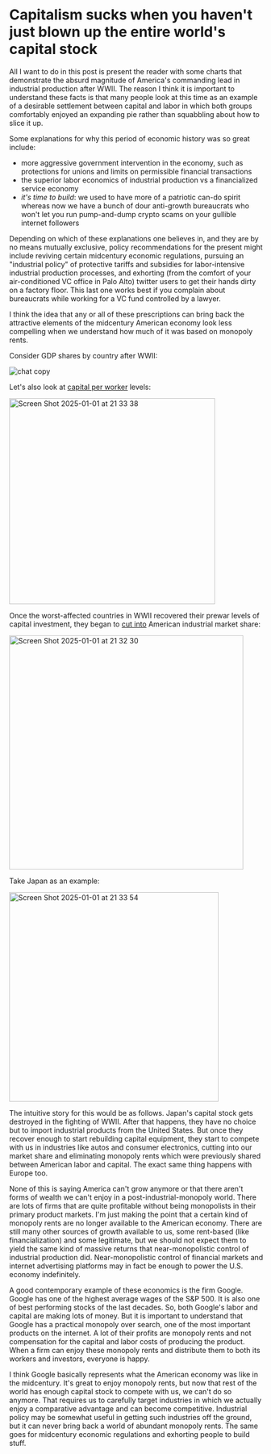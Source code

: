 # Capitalism sucks when you haven't just blown up the entire world's capital stock

All I want to do in this post is present the reader with some charts that demonstrate the absurd magnitude of America's commanding lead in industrial production after WWII. The reason I think it is important to understand these facts is that many people look at this time as an example of a desirable settlement between capital and labor in which both groups comfortably enjoyed an expanding pie rather than squabbling about how to slice it up.  

Some explanations for why this period of economic history was so great include:
- more aggressive government intervention in the economy, such as protections for unions and limits on permissible financial transactions
- the superior labor economics of industrial production vs a financialized service economy
- *it's time to build*: we used to have more of a patriotic can-do spirit whereas now we have a bunch of dour anti-growth bureaucrats who won't let you run pump-and-dump crypto scams on your gullible internet followers

Depending on which of these explanations one believes in, and they are by no means mutually exclusive, policy recommendations for the present might include reviving certain midcentury economic regulations, pursuing an "industrial policy" of protective tariffs and subsidies for labor-intensive industrial production processes, and exhorting (from the comfort of your air-conditioned VC office in Palo Alto) twitter users to get their hands dirty on a factory floor. This last one works best if you complain about bureaucrats while working for a VC fund controlled by a lawyer.

I think the idea that any or all of these prescriptions can bring back the attractive elements of the midcentury American economy look less compelling when we understand how much of it was based on monopoly rents.

Consider GDP shares by country after WWII:

![chat copy](https://github.com/user-attachments/assets/15b0b36f-53a9-400b-9cb2-5d6643754c4d)


Let's also look at [capital per worker](https://www.frbsf.org/wp-content/uploads/wp04-14bk.pdf) levels:

<img width="408" alt="Screen Shot 2025-01-01 at 21 33 38" src="https://github.com/user-attachments/assets/11af0739-2457-4aa2-a5b2-c4358a479092" />

 
Once the worst-affected countries in WWII recovered their prewar levels of capital investment, they began to [cut into](https://www.nber.org/system/files/chapters/c11297/c11297.pdf) American industrial market share:

<img width="464" alt="Screen Shot 2025-01-01 at 21 32 30" src="https://github.com/user-attachments/assets/fd159cfd-9934-4cb3-ac69-af9ab2366a03" />

Take Japan as an example:

<img width="415" alt="Screen Shot 2025-01-01 at 21 33 54" src="https://github.com/user-attachments/assets/dced3f01-889a-418d-be0f-1b7f1dc86f80" />


The intuitive story for this would be as follows. Japan's capital stock gets destroyed in the fighting of WWII. After that happens, they have no choice but to import industrial products from the United States. But once they recover enough to start rebuilding capital equipment, they start to compete with us in industries like autos and consumer electronics, cutting into our market share and eliminating monopoly rents which were previously shared between American labor and capital. The exact same thing happens with Europe too.

None of this is saying America can't grow anymore or that there aren't forms of wealth we can't enjoy in a post-industrial-monopoly world. There are lots of firms that are quite profitable without being monopolists in their primary product markets. I'm just making the point that a certain kind of monopoly rents are no longer available to the American economy. There are still many other sources of growth available to us, some rent-based (like financialization) and some legitimate, but we should not expect them to yield the same kind of massive returns that near-monopolistic control of industrial production did. Near-monopolistic control of financial markets and internet advertising platforms may in fact be enough to power the U.S. economy indefinitely. 

A good contemporary example of these economics is the firm Google. Google has one of the highest average wages of the S&P 500. It is also one of best performing stocks of the last decades. So, both Google's labor and capital are making lots of money. But it is important to understand that Google has a practical monopoly over search, one of the most important products on the internet. A lot of their profits are monopoly rents and not compensation for the capital and labor costs of producing the product. When a firm can enjoy these monopoly rents and distribute them to both its workers and investors, everyone is happy. 

I think Google basically represents what the American economy was like in the midcentury. It's great to enjoy monopoly rents, but now that rest of the world has enough capital stock to compete with us, we can't do so anymore. That requires us to carefully target industries in which we actually enjoy a comparative advantage and can become competitive. Industrial policy may be somewhat useful in getting such industries off the ground, but it can never bring back a world of abundant monopoly rents. The same goes for midcentury economic regulations and exhorting people to build stuff. 

